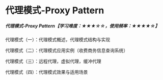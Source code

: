 # 代理模式-Proxy Pattern

##### 代理模式-Proxy Pattern【学习难度：★★★☆☆，使用频率：★★★★☆】

代理模式（一）：代理模式概述，代理模式结构与实现

代理模式（二）：代理模式应用实例（收费商务信息查询系统）

代理模式（三）：远程代理，虚拟代理，缓冲代理

代理模式（四）：代理模式效果与适用场景